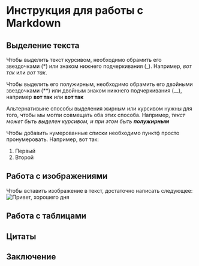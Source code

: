 # Инcтрукция для работы с Markdown

## Выделение текста

Чтобы выделить текст курсивом, необходимо обрамить его звездочками (*) или знаком нижнего подчеркивания (_). Например, *вот так* или _вот так_.

Чтобы выделить его полужирным, необходимо обрамить его двойными звездочками (**) или двойным знаком нижнего подчеркивания (__), например **вот так** или __вот так__

Альтернативыне способы выделения жирным или курсивом нужны для того, чтобы мы могли совмещать оба этих способа. Например, _текст может быть выделен курсивом, и при этом быть **полужирным**_


Чтобы добавить нумерованные списки необходимо пунктф просто пронумеровать. Например, вот так:
1. Первый
2. Второй


## Работа с изображениями

Чтобы вставить изображение в текст, достаточно написать следующее:
![Привет, хорошего дня](horoshego-dnya-i-nastroeniya-kartink-4.jpg)

## Работа с таблицами

## Цитаты

## Заключение